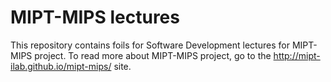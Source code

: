 # MIPT-MIPS lectures

This repository contains foils for Software Development lectures for MIPT-MIPS project.
To read more about MIPT-MIPS project, go to the http://mipt-ilab.github.io/mipt-mips/ site.
